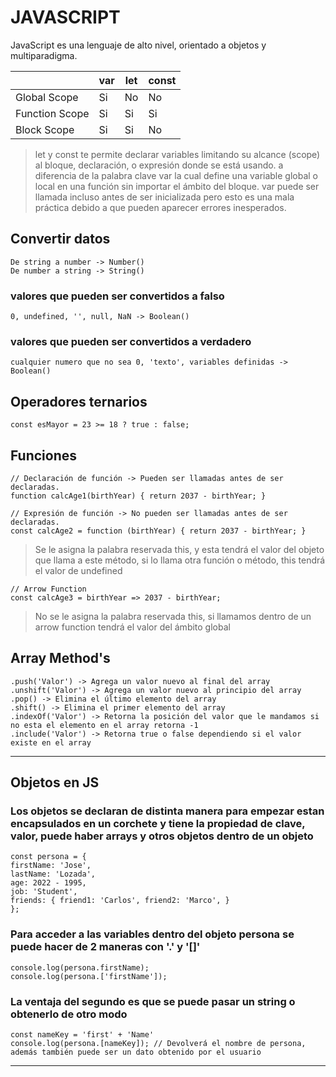 # JAVASCRIPT

JavaScript es una lenguaje de alto nivel, orientado a objetos y multiparadigma.

|                | var | let | const |
| -------------- | --- | --- | ----- |
| Global Scope   | Si  | No  | No    |
| Function Scope | Si  | Si  | Si    |
| Block Scope    | Si  | Si  | No    |

>let y const te permite declarar variables limitando su alcance (scope) al bloque, declaración, o expresión donde se está usando. a diferencia de la palabra clave var la cual define una variable global o local en una función sin importar el ámbito del bloque. var puede ser llamada incluso antes de ser inicializada pero esto es una mala práctica debido a que pueden aparecer errores inesperados.

## Convertir datos
`De string a number -> Number()`  
`De number a string -> String()`

### valores que pueden ser convertidos a falso
`0, undefined, '', null, NaN -> Boolean()`

### valores que pueden ser convertidos a verdadero
`cualquier numero que no sea 0, 'texto', variables definidas -> Boolean()`

## Operadores ternarios
`const esMayor = 23 >= 18 ? true : false;`

## Funciones 
`// Declaración de función -> Pueden ser llamadas antes de ser declaradas.`  
`function calcAge1(birthYear) {
    return 2037 - birthYear;
}`

`// Expresión de función -> No pueden ser llamadas antes de ser declaradas.`  
`const calcAge2 = function (birthYear) {
    return 2037 - birthYear;
}`
>Se le asigna la palabra reservada this, y esta tendrá el valor del objeto que llama a este método, si lo llama otra función o método, this tendrá el valor de undefined

`// Arrow Function`  
`const calcAge3 = birthYear => 2037 - birthYear;`
>No se le asigna la palabra reservada this, si llamamos dentro de un arrow function tendrá el valor del ámbito global

## Array Method's
`.push('Valor') -> Agrega un valor nuevo al final del array`  
`.unshift('Valor') -> Agrega un valor nuevo al principio del array`
`.pop() -> Elimina el último elemento del array`  
`.shift() -> Elimina el primer elemento del array`  
`.indexOf('Valor') -> Retorna la posición del valor que le mandamos si no esta el elemento en el array retorna -1`  
`.include('Valor') -> Retorna true o false dependiendo si el valor existe en el array`
____________________________________________
## Objetos en JS
### Los objetos se declaran de distinta manera para empezar estan encapsulados en un corchete y tiene la propiedad de clave, valor, puede haber arrays y otros objetos dentro de un objeto
`const persona = {`  
    `firstName: 'Jose',`  
    `lastName: 'Lozada',`  
    `age: 2022 - 1995,`   
    `job: 'Student',`   
    `friends: {
        friend1: 'Carlos',
        friend2: 'Marco',
    }`   
`};`

### Para acceder a las variables dentro del objeto persona se puede hacer de 2 maneras con '.' y '[]'
`console.log(persona.firstName);`  
`console.log(persona.['firstName']);`  
### La ventaja del segundo es que se puede pasar un string o obtenerlo de otro modo
`const nameKey = 'first' + 'Name'`   
`console.log(persona.[nameKey]); // Devolverá el nombre de persona, además también puede ser un dato obtenido por el usuario`  

__________________________________________

